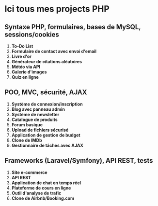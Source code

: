 # Ici tous mes projects PHP
## Syntaxe PHP, formulaires, bases de MySQL, sessions/cookies
1. **To-Do List**
2. **Formulaire de contact avec envoi d'email**
3. **Livre d'or**
4. **Générateur de citations aléatoires**
5. **Météo via API**
6. **Galerie d'images**
7. **Quiz en ligne**
## POO, MVC, sécurité, AJAX
1. **Système de connexion/inscription**
2. **Blog avec panneau admin**
3. **Système de newsletter**
3. **Catalogue de produits**
4. **Forum basique**
5. **Upload de fichiers sécurisé**
6. **Application de gestion de budget**
7. **Clone de IMDb**
8. **Gestionnaire de tâches avec AJAX**
## Frameworks (Laravel/Symfony), API REST, tests
1. **Site e-commerce**
2. **API REST**
3. **Application de chat en temps réel**
4. **Plateforme de cours en ligne**
5. **Outil d'analyse de trafic**
6. **Clone de Airbnb/Booking.com**